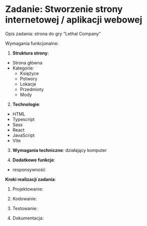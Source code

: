 # Zadanie: Stworzenie strony internetowej / aplikacji webowej

Opis zadania: 
strona do gry “Lethal Company”

Wymagania funkcjonalne:
1. **Struktura strony**: 
 - Strona główna
 - Kategorie:
   - Księżyce
   - Potwory
   - Lokacje
   - Przedmioty
   - Mody
   

2. **Technologie**: 
 - HTML
 - Typescript
 - Sass
 - React
 - JavaScript
 - Vite

3. **Wymagania techniczne**:
działający komputer

4. **Dodatkowe funkcje**:

 - responsywność

**Kroki realizacji zadania**:
1. Projektowanie:


2. Kodowanie:


3. Testowanie:


4. Dokumentacja:
